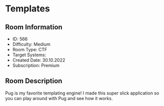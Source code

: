﻿# Templates

## Room Information
- ID: 566
- Difficulty: Medium
- Room Type: CTF
- Target Systems: 
- Created Date: 30.10.2022
- Subscription: Premium

## Room Description
Pug is my favorite templating engine! I made this super slick application so you can play around with Pug and see how it works.
